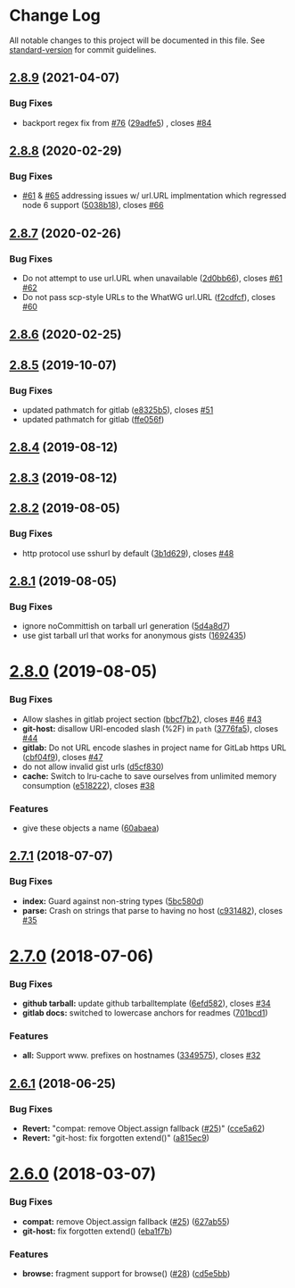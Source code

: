 # Change Log

All notable changes to this project will be documented in this file.
See [standard-version](https://github.com/conventional-changelog/standard-version) for commit guidelines.

<a name="2.8.9"></a>

## [2.8.9](https://github.com/npm/hosted-git-info/compare/v2.8.8...v2.8.9) (2021-04-07)

### Bug Fixes

* backport regex fix
  from [#76](https://github.com/npm/hosted-git-info/issues/76) ([29adfe5](https://github.com/npm/hosted-git-info/commit/29adfe5))
  , closes [#84](https://github.com/npm/hosted-git-info/issues/84)

<a name="2.8.8"></a>

## [2.8.8](https://github.com/npm/hosted-git-info/compare/v2.8.7...v2.8.8) (2020-02-29)

### Bug Fixes

* [#61](https://github.com/npm/hosted-git-info/issues/61) & [#65](https://github.com/npm/hosted-git-info/issues/65)
  addressing issues w/ url.URL implmentation which regressed node 6
  support ([5038b18](https://github.com/npm/hosted-git-info/commit/5038b18)),
  closes [#66](https://github.com/npm/hosted-git-info/issues/66)

<a name="2.8.7"></a>

## [2.8.7](https://github.com/npm/hosted-git-info/compare/v2.8.6...v2.8.7) (2020-02-26)

### Bug Fixes

* Do not attempt to use url.URL when unavailable ([2d0bb66](https://github.com/npm/hosted-git-info/commit/2d0bb66)),
  closes [#61](https://github.com/npm/hosted-git-info/issues/61) [#62](https://github.com/npm/hosted-git-info/issues/62)
* Do not pass scp-style URLs to the WhatWG url.URL ([f2cdfcf](https://github.com/npm/hosted-git-info/commit/f2cdfcf)),
  closes [#60](https://github.com/npm/hosted-git-info/issues/60)

<a name="2.8.6"></a>

## [2.8.6](https://github.com/npm/hosted-git-info/compare/v2.8.5...v2.8.6) (2020-02-25)

<a name="2.8.5"></a>

## [2.8.5](https://github.com/npm/hosted-git-info/compare/v2.8.4...v2.8.5) (2019-10-07)

### Bug Fixes

* updated pathmatch for gitlab ([e8325b5](https://github.com/npm/hosted-git-info/commit/e8325b5)),
  closes [#51](https://github.com/npm/hosted-git-info/issues/51)
* updated pathmatch for gitlab ([ffe056f](https://github.com/npm/hosted-git-info/commit/ffe056f))

<a name="2.8.4"></a>

## [2.8.4](https://github.com/npm/hosted-git-info/compare/v2.8.3...v2.8.4) (2019-08-12)

<a name="2.8.3"></a>

## [2.8.3](https://github.com/npm/hosted-git-info/compare/v2.8.2...v2.8.3) (2019-08-12)

<a name="2.8.2"></a>

## [2.8.2](https://github.com/npm/hosted-git-info/compare/v2.8.1...v2.8.2) (2019-08-05)

### Bug Fixes

* http protocol use sshurl by default ([3b1d629](https://github.com/npm/hosted-git-info/commit/3b1d629)),
  closes [#48](https://github.com/npm/hosted-git-info/issues/48)

<a name="2.8.1"></a>

## [2.8.1](https://github.com/npm/hosted-git-info/compare/v2.8.0...v2.8.1) (2019-08-05)

### Bug Fixes

* ignore noCommittish on tarball url generation ([5d4a8d7](https://github.com/npm/hosted-git-info/commit/5d4a8d7))
* use gist tarball url that works for anonymous gists ([1692435](https://github.com/npm/hosted-git-info/commit/1692435))

<a name="2.8.0"></a>

# [2.8.0](https://github.com/npm/hosted-git-info/compare/v2.7.1...v2.8.0) (2019-08-05)

### Bug Fixes

* Allow slashes in gitlab project section ([bbcf7b2](https://github.com/npm/hosted-git-info/commit/bbcf7b2)),
  closes [#46](https://github.com/npm/hosted-git-info/issues/46) [#43](https://github.com/npm/hosted-git-info/issues/43)
* **git-host:** disallow URI-encoded slash (%2F)
  in `path` ([3776fa5](https://github.com/npm/hosted-git-info/commit/3776fa5)),
  closes [#44](https://github.com/npm/hosted-git-info/issues/44)
* **gitlab:** Do not URL encode slashes in project name for GitLab https
  URL ([cbf04f9](https://github.com/npm/hosted-git-info/commit/cbf04f9)),
  closes [#47](https://github.com/npm/hosted-git-info/issues/47)
* do not allow invalid gist urls ([d5cf830](https://github.com/npm/hosted-git-info/commit/d5cf830))
* **cache:** Switch to lru-cache to save ourselves from unlimited memory
  consumption ([e518222](https://github.com/npm/hosted-git-info/commit/e518222)),
  closes [#38](https://github.com/npm/hosted-git-info/issues/38)

### Features

* give these objects a name ([60abaea](https://github.com/npm/hosted-git-info/commit/60abaea))

<a name="2.7.1"></a>

## [2.7.1](https://github.com/npm/hosted-git-info/compare/v2.7.0...v2.7.1) (2018-07-07)

### Bug Fixes

* **index:** Guard against non-string types ([5bc580d](https://github.com/npm/hosted-git-info/commit/5bc580d))
* **parse:** Crash on strings that parse to having no
  host ([c931482](https://github.com/npm/hosted-git-info/commit/c931482)),
  closes [#35](https://github.com/npm/hosted-git-info/issues/35)

<a name="2.7.0"></a>

# [2.7.0](https://github.com/npm/hosted-git-info/compare/v2.6.1...v2.7.0) (2018-07-06)

### Bug Fixes

* **github tarball:** update github tarballtemplate ([6efd582](https://github.com/npm/hosted-git-info/commit/6efd582)),
  closes [#34](https://github.com/npm/hosted-git-info/issues/34)
* **gitlab docs:** switched to lowercase anchors for
  readmes ([701bcd1](https://github.com/npm/hosted-git-info/commit/701bcd1))

### Features

* **all:** Support www. prefixes on hostnames ([3349575](https://github.com/npm/hosted-git-info/commit/3349575)),
  closes [#32](https://github.com/npm/hosted-git-info/issues/32)

<a name="2.6.1"></a>

## [2.6.1](https://github.com/npm/hosted-git-info/compare/v2.6.0...v2.6.1) (2018-06-25)

### Bug Fixes

* **Revert:** "compat: remove Object.assign
  fallback ([#25](https://github.com/npm/hosted-git-info/issues/25))" ([cce5a62](https://github.com/npm/hosted-git-info/commit/cce5a62))
* **Revert:** "git-host: fix forgotten extend()" ([a815ec9](https://github.com/npm/hosted-git-info/commit/a815ec9))

<a name="2.6.0"></a>

# [2.6.0](https://github.com/npm/hosted-git-info/compare/v2.5.0...v2.6.0) (2018-03-07)

### Bug Fixes

* **compat:** remove Object.assign
  fallback ([#25](https://github.com/npm/hosted-git-info/issues/25)) ([627ab55](https://github.com/npm/hosted-git-info/commit/627ab55))
* **git-host:** fix forgotten extend() ([eba1f7b](https://github.com/npm/hosted-git-info/commit/eba1f7b))

### Features

* **browse:** fragment support for
  browse() ([#28](https://github.com/npm/hosted-git-info/issues/28)) ([cd5e5bb](https://github.com/npm/hosted-git-info/commit/cd5e5bb))
